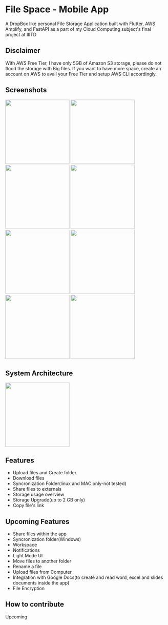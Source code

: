 
# File Space - Mobile App

A DropBox like personal File Storage Application built with Flutter, AWS Amplify, and FastAPI as a part of my Cloud Computing subject's final project at IIITD

## Disclaimer

With AWS Free Tier, I have only 5GB of Amazon S3 storage, please do not flood the storage with Big files. If you want to have more space, create an account on AWS to avail your Free Tier and setup AWS CLI accordingly. 

## Screenshots
<p float="right">
  <img src="https://user-images.githubusercontent.com/42675180/209075774-ca61bdeb-0238-4d67-9eb2-cae23653a0fe.jpeg" width="200"/>
  <img src="https://user-images.githubusercontent.com/42675180/209075800-54bc3696-e4a8-429e-8020-c46d7cc0d5fd.jpeg" width="200"/>
  <img src="https://user-images.githubusercontent.com/42675180/209074917-00d98dd1-d677-4b16-b8cb-e45e634b57be.jpeg" width="200"/>
  <img src="https://user-images.githubusercontent.com/42675180/209076847-8fc17145-a3db-4f1d-8dc0-fff1c13b3afd.jpeg" width="200"/>
  <img src="https://user-images.githubusercontent.com/42675180/209074887-daf11660-0d0a-4183-be4e-527b7d20a980.jpeg"  width="200"/>
   <img src="https://user-images.githubusercontent.com/42675180/209074870-b326a17e-6265-48fb-b982-71954137f1cb.jpeg" width="200"/>
  <img src="https://user-images.githubusercontent.com/42675180/209074857-73c233dd-8379-452f-9b3e-4f8212ae848a.jpeg" width="200"/>
  <img src="https://user-images.githubusercontent.com/42675180/209074830-67632ea3-e81b-4464-965c-98c24c38636d.jpeg" width="200" />
</p>

## System Architecture

<img src="https://user-images.githubusercontent.com/42675180/208769751-006941f7-8449-4a42-929a-bdf1f637203c.jpg" height = "200"/>

## Features

- Upload files and Create folder
- Download files
- Syncronization Folder(linux and MAC only-not tested)
- Share files to externals
- Storage usage overview
- Storage Upgrade(up to 2 GB only)
- Copy file's link

## Upcoming Features

- Share files within the app
- Syncronization folder(Windows)
- Workspace
- Notifications
- Light Mode UI
- Move files to another folder
- Rename a file
- Upload files from Computer
- Integration with Google Docs(to create and read word, excel and slides documents inside the app)
- File Encryption

## How to contribute
Upcoming
